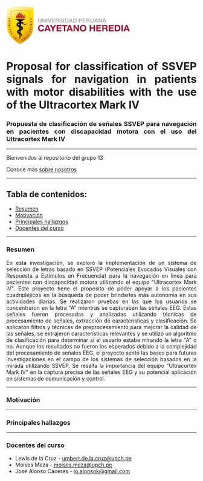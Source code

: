 <img src="upch-logo.png" alt=[logo_upch] height="100">

<h1 align="justify"> 
Proposal for classification of SSVEP signals for navigation in patients with motor disabilities with the use of the Ultracortex Mark IV
</h1>

<h3 align="justify"> 
Propuesta de clasificación de señales SSVEP para navegación en pacientes con discapacidad motora con el uso del Ultracortex Mark IV
</h3>

---
Bienvenidos al repositorio del grupo 13

Conoce más [sobre nosotros](<ISB/1. Sobre Nosotros/Sobre Nosotros.md>)

---

<h2 align="justify"> 
Tabla de contenidos:
</h2>

- [Resumen](#resumen)
- [Motivación](#motivación)
- [Principales hallazgos](#principales-hallazgos)
- [Docentes del curso](#docentes-del-curso)
---

### Resumen
<p align="justify"> 
En esta investigación, se exploró la implementación de un sistema de selección de letras basado en SSVEP (Potenciales Evocados Visuales con Respuesta a Estímulos en Frecuencia) para la navegación en línea para pacientes con discapacidad motora utilizando el equipo "Ultracortex Mark IV". Este proyecto tiene el propósito de poder apoyar a los pacientes cuadripléjicos en la búsqueda de poder brindarles más autonomía en sus actividades diarias. Se realizaron pruebas en las que los usuarios se concentraron en la letra "A" mientras se capturaban las señales EEG. Estas señales fueron procesadas y analizadas utilizando técnicas de procesamiento de señales, extracción de características y clasificación. Se aplicaron filtros y técnicas de preprocesamiento para mejorar la calidad de las señales, se extrajeron características relevantes y se utilizó un algoritmo de clasificación para determinar si el usuario estaba mirando la letra "A" o no. Aunque los resultados no fueron los esperados debido a la complejidad del procesamiento de señales EEG, el proyecto sentó las bases para futuras investigaciones en el campo de los sistemas de selección basados en la mirada utilizando SSVEP. Se resalta la importancia del equipo "Ultracortex Mark IV" en la captura precisa de las señales EEG y su potencial aplicación en sistemas de comunicación y control.

</p>

---

### Motivación
<p align="justify"> 


</p>

---
     
### Principales hallazgos
<p align="justify"> 


</p>  
     
---
    

### Docentes del curso

- Lewis de la Cruz - umbert.de.la.cruz@upch.pe
- Moises Meza - moises.meza@upch.pe
- José Alonso Cáceres - jo.alonsok@gmail.com
